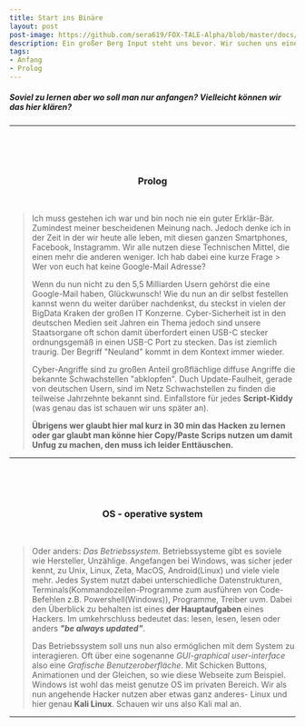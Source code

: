 ```yaml
---
title: Start ins Binäre
layout: post
post-image: https://github.com/sera619/FOX-TALE-Alpha/blob/master/docs/assets/images/gamedesign_bg.png?raw=true
description: Ein großer Berg Input steht uns bevor. Wir suchen uns einen Anfang.  
tags:
- Anfang
- Prolog
---
```


##### Soviel zu lernen aber wo soll man nur anfangen? Vielleicht können wir das hier klären? #####

***

<br>
<br>
<center>
<h1 id="green-text"><i class="fa-solid fa-mug-hot"></i></h1>
<h3 id="green-text">Prolog</h3>
</center>
<br>

> Ich muss gestehen ich war und bin noch nie ein guter Erklär-Bär. Zumindest meiner bescheidenen Meinung nach. Jedoch denke ich in der Zeit in der wir heute alle leben, mit diesen ganzen Smartphones, Facebook, Instagramm. Wir alle nutzen diese Technischen Mittel, die einen mehr die anderen weniger. Ich hab dabei eine kurze Frage > Wer von euch hat keine Google-Mail Adresse?
>
>Wenn du nun nicht zu den 5,5 Milliarden Usern gehörst die eine Google-Mail haben, Glückwunsch!
>Wie du nun an dir selbst festellen kannst wenn du weiter darüber nachdenkst, du steckst in vielen der BigData Kraken der großen IT Konzerne.
>Cyber-Sicherheit ist in den deutschen Medien seit Jahren ein Thema jedoch sind unsere Staatsorgane oft schon damit überfordert einen USB-C stecker ordnungsgemäß in einen USB-C Port zu stecken. Das ist ziemlich traurig. Der Begriff "Neuland" kommt in dem Kontext immer wieder.
>
>Cyber-Angriffe sind zu großen Anteil großflächlige diffuse Angriffe die bekannte Schwachstellen "abklopfen". Duch Update-Faulheit, gerade von deutschen Usern, sind im Netz Schwachstellen zu finden die teilweise Jahrzehnte bekannt sind. Einfallstore für jedes __Script-Kiddy__ (was genau das ist schauen wir uns später an).
>
>__Übrigens wer glaubt hier mal kurz in 30 min das Hacken zu lernen oder gar glaubt man könne hier Copy/Paste Scrips nutzen um damit Unfug zu machen, den muss ich leider Enttäuschen.__
>
***

<br>
<br>
<center>
<h1 id="green-text"><i class="fa-solid fa-desktop"></i></h1>
<h3 id="green-text">OS - operative system</h3>
</center>
<br>

>Oder anders: _Das Betriebssystem_. Betriebssysteme gibt es soviele wie Hersteller, Unzählige. Angefangen bei Windows, was sicher jeder kennt, zu Unix, Linux, Zeta, MacOS, Android(Linux) und viele viele mehr. Jedes System nutzt dabei unterschiedliche Datenstrukturen, Terminals(Kommandozeilen-Programme zum ausführen von Code-Befehlen z.B. Powershell(Windows)), Programme, Treiber uvm. Dabei den Überblick zu behalten ist eines __der Hauptaufgaben__ eines Hackers. Im umkehrschluss bedeutet das: lesen, lesen, lesen oder anders ___"be always updated"___.
>
>Das Betriebssystem soll uns nun also ermöglichen mit dem System zu interagieren. Oft über eine sogenanne _GUI-graphical user-interface_ also eine _Grafische Benutzeroberfläche_. Mit Schicken Buttons, Animationen und der Gleichen, so wie diese Webseite zum Beispiel.
>Windows ist wohl das meist genutze OS im privaten Bereich. Wir als nun angehende Hacker nutzen aber etwas ganz anderes- Linux und hier genau __Kali Linux__.
>Schauen wir uns also Kali mal an.

***

